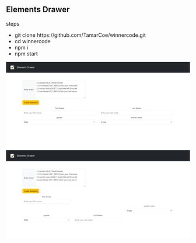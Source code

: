 <h2>Elements Drawer</h2>

<div>steps</div>
<ul>
<li>git clone https://github.com/TamarCoe/winnercode.git</li>
<li>cd winnercode</li>
<li>npm i</li>
<li>npm start</li>
</ul>

<img src="./src/_assests/example1.PNG">
<img src="./src/_assests/example2.PNG">

